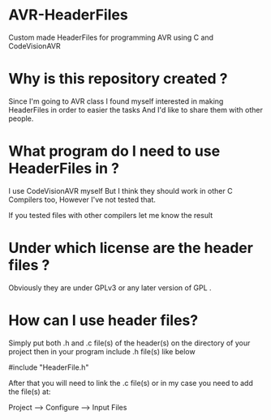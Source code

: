 # AVR-HeaderFiles
Custom made HeaderFiles for programming AVR using C and CodeVisionAVR

# Why is this repository created ?

Since I'm going to AVR class I found myself interested in making HeaderFiles in order to easier the tasks 
And I'd like to share them with other people.

# What program do I need to use HeaderFiles in ?

I use CodeVisionAVR myself But I think they should work in other C Compilers too, However I've not tested that.

If you tested files with other compilers let me know the result

# Under which license are the header files ?

Obviously they are under GPLv3 or any later version of GPL .

# How can I use header files?

Simply put both .h and .c file(s) of the header(s) on the directory of your project 
then in your program include .h file(s) like below

\#include "HeaderFile.h"

After that you will need to link the .c file(s) or in my case you need to add the file(s) 
at:

Project --> Configure --> Input Files
